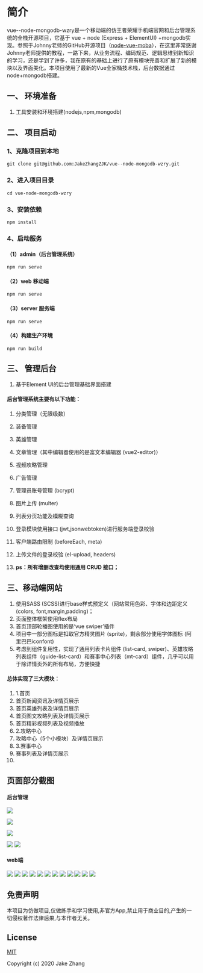 # 简介
vue--node-mongodb-wzry是一个移动端的仿王者荣耀手机端官网和后台管理系统的全栈开源项目，它基于 vue + node (Express + ElementUI) +mongodb实现。参照于Johnny老师的GitHub开源项目（[node-vue-moba]( https://github.com/topfullstack/node-vue-moba)），在这里非常感谢Johnny老师提供的教程，一路下来，从业务流程、编码规范、逻辑思维到新知识的学习，还是学到了许多，我在原有的基础上进行了原有模块完善和扩展了新的模块以及界面美化。本项目使用了最新的Vue全家桶技术栈，后台数据通过node+mongodb搭建。
## 一、 环境准备
1. 工具安装和环境搭建(nodejs,npm,mongodb)

## 二、 项目启动
### 1、克隆项目到本地

```
git clone git@github.com:JakeZhangZJK/vue--node-mongodb-wzry.git
```

### 2、进入项目目录

```
cd vue-node-mongodb-wzry
```

### 3、安装依赖

```
npm install
```

### 4、启动服务

#### （1）admin（后台管理系统）

```
npm run serve
```
#### （2）web 移动端
```
npm run serve
```
#### （3）server 服务端
```
npm run serve
```
#### （4）构建生产环境
```
npm run build
```

## 三、 管理后台
1. 基于Element UI的后台管理基础界面搭建
#### 后台管理系统主要有以下功能：
1. 分类管理（无限级数）
1. 装备管理
1. 英雄管理
1. 文章管理（其中编辑器使用的是富文本编辑器 (vue2-editor)）
1. 视频攻略管理
1. 广告管理
1. 管理员账号管理 (bcrypt)
1. 图片上传 (multer)
1. 列表分页功能及模糊查询
1. 登录模块使用接口 (jwt,jsonwebtoken)进行服务端登录校验
1. 客户端路由限制 (beforeEach, meta)
1. 上传文件的登录校验 (el-upload, headers)

1. **ps：所有增删改查均使用通用 CRUD 接口；**



## 三、移动端网站

1. 使用SASS (SCSS)进行base样式预定义（网站常用色彩、字体和边距定义 (colors, font,margin,padding)；
1. 页面整体框架使用flex布局
1. 首页顶部轮播图使用的是‘vue swiper’插件
1. 项目中一部分图标是扣取官方精灵图片 (sprite)，剩余部分使用字体图标 (阿里巴巴iconfont)
1. 考虑到组件复用性，实现了通用列表卡片组件 (list-card, swiper)、英雄攻略列表组件（guide-list-card）和赛事中心列表（mt-card）组件，几乎可以用于除详情页外的所有布局，方便快捷

#### 总体实现了三大模块：
1. 1.首页
1. 首页新闻资讯及详情页展示
1. 首页英雄列表及详情页展示
1. 首页图文攻略列表及详情页展示
1. 首页精彩视频列表及视频播放
1. 2.攻略中心
1. 攻略中心（5个小模块）及详情页展示
1. 3.赛事中心
1. 赛事列表及详情页展示
2. 
## 页面部分截图
#### 后台管理

![](https://user-gold-cdn.xitu.io/2020/3/3/1709e800749eb6ec?w=1914&h=915&f=png&s=86686)

![](https://user-gold-cdn.xitu.io/2020/3/3/1709c8a56d6b8de3?w=1896&h=915&f=png&s=201827)

![](https://user-gold-cdn.xitu.io/2020/3/3/1709c8b4a2ade9c5?w=1899&h=914&f=png&s=167743)

![](https://user-gold-cdn.xitu.io/2020/3/3/1709c8c857278311?w=1899&h=911&f=png&s=623036)
![](https://user-gold-cdn.xitu.io/2020/3/4/170a1315ff5812ee?w=1914&h=915&f=png&s=93617)

#### web端
![](https://user-gold-cdn.xitu.io/2020/3/3/1709c8e652a2817a?w=429&h=762&f=png&s=253151)
![](https://user-gold-cdn.xitu.io/2020/3/3/1709c8f34ae800f1?w=431&h=761&f=png&s=239362)
![](https://user-gold-cdn.xitu.io/2020/3/4/170a121c536f5006?w=428&h=760&f=png&s=449801)
![](https://user-gold-cdn.xitu.io/2020/3/3/1709c963bf587437?w=428&h=765&f=png&s=393922)
![](https://user-gold-cdn.xitu.io/2020/3/3/1709c902d5e38520?w=426&h=755&f=png&s=313654)
![](https://user-gold-cdn.xitu.io/2020/3/3/1709c91212479b4a?w=426&h=761&f=png&s=640268)
![](https://user-gold-cdn.xitu.io/2020/3/3/1709c944e57597ac?w=430&h=766&f=png&s=270453)
![](https://user-gold-cdn.xitu.io/2020/3/3/1709c93d5365a421?w=434&h=764&f=png&s=170273)
![](https://user-gold-cdn.xitu.io/2020/3/3/1709c91f50055982?w=428&h=757&f=png&s=243510)
![](https://user-gold-cdn.xitu.io/2020/3/3/1709c9291c3a2e81?w=426&h=757&f=png&s=533855)
![](https://user-gold-cdn.xitu.io/2020/3/3/1709c96dfc101ee8?w=430&h=762&f=png&s=198204) 
![](https://user-gold-cdn.xitu.io/2020/3/3/1709c982c58670c2?w=431&h=762&f=png&s=47140)


## 免责声明
本项目为仿做项目,仅做练手和学习使用,非官方App,禁止用于商业目的,产生的一切侵权著作法律后果,与本作者无关。

## License

[MIT](https://github.com/JakeZhangZJK/vue--node-mongodb-wzry/blob/master/LICENSE)

Copyright (c) 2020 Jake Zhang